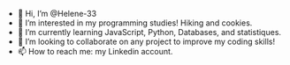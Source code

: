- 👋 Hi, I’m @Helene-33
- 👀 I’m interested in my programming studies! Hiking and cookies. 
- 🌱 I’m currently learning JavaScript, Python, Databases, and statistiques.
- 💞️ I’m looking to collaborate on any project to improve my coding skills!
- 📫 How to reach me: my Linkedin account.

<!---
Helene-33/Helene-33 is a ✨ special ✨ repository because its `README.md` (this file) appears on your GitHub profile.
You can click the Preview link to take a look at your changes.
--->
